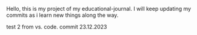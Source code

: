 Hello, this is my project of my educational-journal. I will keep updating my commits as i learn new things along the way.

test 2 from vs. code. commit 23.12.2023
